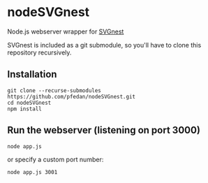 # nodeSVGnest
Node.js webserver wrapper for [SVGnest](https://github.com/Jack000/SVGnest)

SVGnest is included as a git submodule, so you'll have to clone this repository recursively.

## Installation
    git clone --recurse-submodules https://github.com/pfedan/nodeSVGnest.git
    cd nodeSVGnest
    npm install
## Run the webserver (listening on port 3000)
    node app.js

or specify a custom port number:

    node app.js 3001
